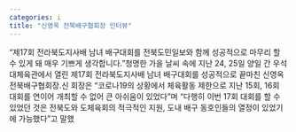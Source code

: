 ```yaml
---
categories: i
title: "신영옥 전북배구협회장 인터뷰"
---
```

“제17회 전라북도지사배 남녀 배구대회를 전북도민일보와 함께 성공적으로 마무리 할 수 있게 돼 매우 기쁘게 생각합니다.”청명한 가을 날씨 속에 지난 24, 25일 양일 간 우석대체육관에서 열린 제17회 전라북도지사배 남녀 배구대회를 성공적으로 끝마친 신영옥 전북배구협회장.신 회장은 “코로나19의 상황에서 체육활동 제한으로 지난 15회, 16회 대회를 연이어 개최할 수 없어 큰 아쉬움이 있었다”며 “다행히 이번 17회 대회를 할 수 있었던 것은 전북도와 도체육회의 적극적인 지원, 도내 배구 동호인들의 열정이 있었기에 가능했다”고 말했